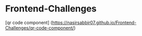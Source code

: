 # Frontend-Challenges

[qr code component] (https://nasirsabbir07.github.io/Frontend-Challenges/qr-code-component/)
